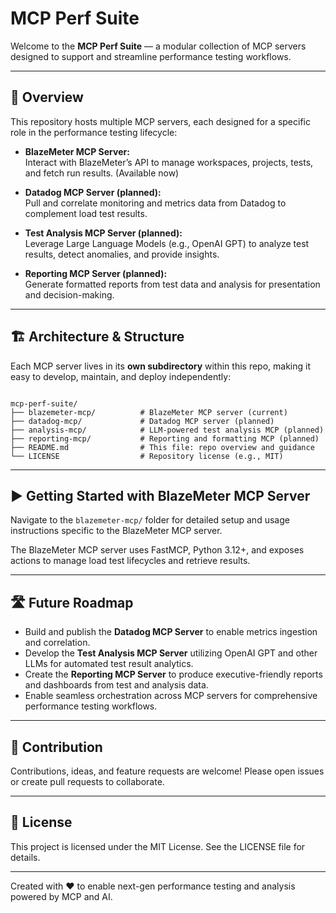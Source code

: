 # MCP Perf Suite

Welcome to the **MCP Perf Suite** — a modular collection of MCP servers designed to support and streamline performance testing workflows.

---

## 📖 Overview

This repository hosts multiple MCP servers, each designed for a specific role in the performance testing lifecycle:

- **BlazeMeter MCP Server:**  
  Interact with BlazeMeter’s API to manage workspaces, projects, tests, and fetch run results. (Available now)

- **Datadog MCP Server (planned):**  
  Pull and correlate monitoring and metrics data from Datadog to complement load test results.

- **Test Analysis MCP Server (planned):**  
  Leverage Large Language Models (e.g., OpenAI GPT) to analyze test results, detect anomalies, and provide insights.

- **Reporting MCP Server (planned):**  
  Generate formatted reports from test data and analysis for presentation and decision-making.

---

## 🏗️ Architecture & Structure

Each MCP server lives in its **own subdirectory** within this repo, making it easy to develop, maintain, and deploy independently:

```

mcp-perf-suite/
├── blazemeter-mcp/          # BlazeMeter MCP server (current)
├── datadog-mcp/             # Datadog MCP server (planned)
├── analysis-mcp/            # LLM-powered test analysis MCP (planned)
├── reporting-mcp/           # Reporting and formatting MCP (planned)
├── README.md                # This file: repo overview and guidance
└── LICENSE                  # Repository license (e.g., MIT)

```

---

## ▶️ Getting Started with BlazeMeter MCP Server

Navigate to the `blazemeter-mcp/` folder for detailed setup and usage instructions specific to the BlazeMeter MCP server.

The BlazeMeter MCP server uses FastMCP, Python 3.12+, and exposes actions to manage load test lifecycles and retrieve results.

---

## 🛣️ Future Roadmap 

- Build and publish the **Datadog MCP Server** to enable metrics ingestion and correlation.  
- Develop the **Test Analysis MCP Server** utilizing OpenAI GPT and other LLMs for automated test result analytics.  
- Create the **Reporting MCP Server** to produce executive-friendly reports and dashboards from test and analysis data.  
- Enable seamless orchestration across MCP servers for comprehensive performance testing workflows.

---

## 🤝 Contribution

Contributions, ideas, and feature requests are welcome! Please open issues or create pull requests to collaborate.

---

## 📜 License 

This project is licensed under the MIT License. See the LICENSE file for details.

---

Created with ❤️ to enable next-gen performance testing and analysis powered by MCP and AI.

